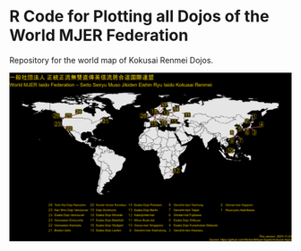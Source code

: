 # R Code for Plotting all Dojos of the World MJER Federation

Repository for the world map of Kokusai Renmei Dojos.

![](images/2023-11-03_kokusai_dojos.png)
